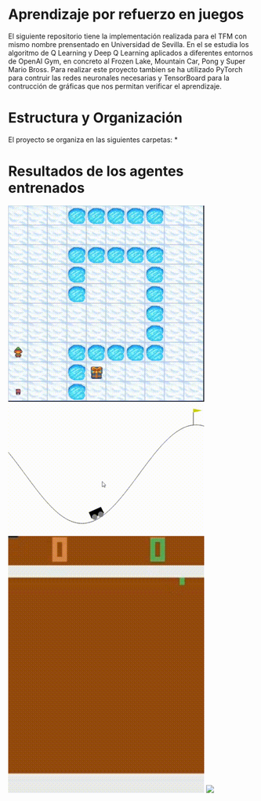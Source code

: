 # Aprendizaje por refuerzo en juegos
El siguiente repositorio tiene la implementación realizada para el TFM con mismo nombre prensentado en Universidad de Sevilla. En el se estudia los algoritmo de Q Learning y Deep Q Learning aplicados a diferentes entornos de OpenAI Gym, en concreto al Frozen Lake, Mountain Car, Pong y Super Mario Bross. Para realizar este proyecto tambien se ha utilizado PyTorch para contruir las redes neuronales necesarias y TensorBoard para la contrucción de gráficas que nos permitan verificar el aprendizaje.

# Estructura y Organización
El proyecto se organiza en las siguientes carpetas:
* 



# Resultados de los agentes entrenados
![](https://github.com/francisco-gcd/reinforcement-learning-in-gam3s/blob/main/videos/frozen%20lake.gif)
![](https://github.com/francisco-gcd/reinforcement-learning-in-gam3s/blob/main/videos/mountain%20car.gif)
![](https://github.com/francisco-gcd/reinforcement-learning-in-gam3s/blob/main/videos/pong.gif)
![](https://github.com/francisco-gcd/reinforcement-learning-in-gam3s/blob/main/videos/mario.gif)
